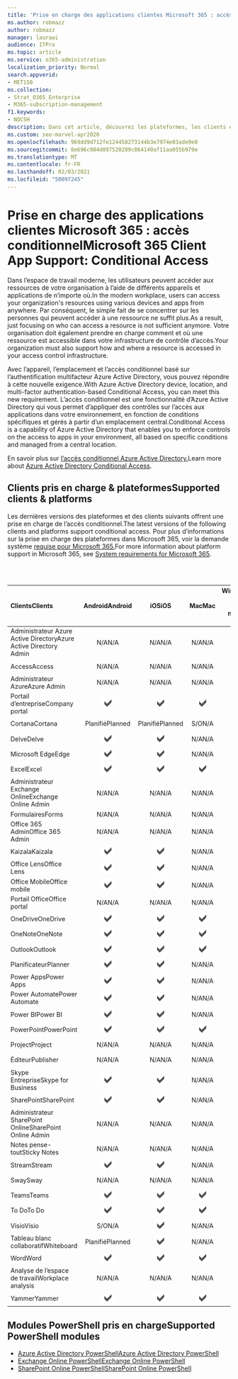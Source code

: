 ```yaml
---
title: 'Prise en charge des applications clientes Microsoft 365 : accès conditionnel'
ms.author: robmazz
author: robmazz
manager: laurawi
audience: ITPro
ms.topic: article
ms.service: o365-administration
localization_priority: Normal
search.appverid:
- MET150
ms.collection:
- Strat_O365_Enterprise
- M365-subscription-management
f1.keywords:
- NOCSH
description: Dans cet article, découvrez les plateformes, les clients et les modules PowerShell qui supportent l’accès conditionnel pour Microsoft 365.
ms.custom: seo-marvel-apr2020
ms.openlocfilehash: 969dd9d712fe124458273144b3e7974e03ade9e0
ms.sourcegitcommit: 8e696c084d097520209c864140af11aa055b979e
ms.translationtype: MT
ms.contentlocale: fr-FR
ms.lasthandoff: 02/03/2021
ms.locfileid: "50097245"
---
```

# <a name="microsoft-365-client-app-support-conditional-access"></a><span data-ttu-id="0c880-103">Prise en charge des applications clientes Microsoft 365 : accès conditionnel</span><span class="sxs-lookup"><span data-stu-id="0c880-103">Microsoft 365 Client App Support: Conditional Access</span></span>

<span data-ttu-id="0c880-104">Dans l’espace de travail moderne, les utilisateurs peuvent accéder aux ressources de votre organisation à l’aide de différents appareils et applications de n’importe où.</span><span class="sxs-lookup"><span data-stu-id="0c880-104">In the modern workplace, users can access your organization's resources using various devices and apps from anywhere.</span></span> <span data-ttu-id="0c880-105">Par conséquent, le simple fait de se concentrer sur les personnes qui peuvent accéder à une ressource ne suffit plus.</span><span class="sxs-lookup"><span data-stu-id="0c880-105">As a result, just focusing on who can access a resource is not sufficient anymore.</span></span> <span data-ttu-id="0c880-106">Votre organisation doit également prendre en charge comment et où une ressource est accessible dans votre infrastructure de contrôle d’accès.</span><span class="sxs-lookup"><span data-stu-id="0c880-106">Your organization must also support how and where a resource is accessed in your access control infrastructure.</span></span>

<span data-ttu-id="0c880-107">Avec l’appareil, l’emplacement et l’accès conditionnel basé sur l’authentification multifacteur Azure Active Directory, vous pouvez répondre à cette nouvelle exigence.</span><span class="sxs-lookup"><span data-stu-id="0c880-107">With Azure Active Directory device, location, and multi-factor authentication-based Conditional Access, you can meet this new requirement.</span></span> <span data-ttu-id="0c880-108">L’accès conditionnel est une fonctionnalité d’Azure Active Directory qui vous permet d’appliquer des contrôles sur l’accès aux applications dans votre environnement, en fonction de conditions spécifiques et gérés à partir d’un emplacement central.</span><span class="sxs-lookup"><span data-stu-id="0c880-108">Conditional Access is a capability of Azure Active Directory that enables you to enforce controls on the access to apps in your environment, all based on specific conditions and managed from a central location.</span></span>

<span data-ttu-id="0c880-109">En savoir plus sur [l’accès conditionnel Azure Active Directory.](/azure/active-directory/conditional-access/)</span><span class="sxs-lookup"><span data-stu-id="0c880-109">Learn more about [Azure Active Directory Conditional Access](/azure/active-directory/conditional-access/).</span></span>

## <a name="supported-clients--platforms"></a><span data-ttu-id="0c880-110">Clients pris en charge & plateformes</span><span class="sxs-lookup"><span data-stu-id="0c880-110">Supported clients & platforms</span></span>

<span data-ttu-id="0c880-111">Les dernières versions des plateformes et des clients suivants offrent une prise en charge de l’accès conditionnel.</span><span class="sxs-lookup"><span data-stu-id="0c880-111">The latest versions of the following clients and platforms support conditional access.</span></span> <span data-ttu-id="0c880-112">Pour plus d’informations sur la prise en charge des plateformes dans Microsoft 365, voir la demande système [requise pour Microsoft 365.](/microsoft-365/microsoft-365-and-office-resources)</span><span class="sxs-lookup"><span data-stu-id="0c880-112">For more information about platform support in Microsoft 365, see [System requirements for Microsoft 365](/microsoft-365/microsoft-365-and-office-resources).</span></span>

<br>
<br>

| <span data-ttu-id="0c880-113">Clients</span><span class="sxs-lookup"><span data-stu-id="0c880-113">Clients</span></span> | <span data-ttu-id="0c880-114">Android</span><span class="sxs-lookup"><span data-stu-id="0c880-114">Android</span></span> | <span data-ttu-id="0c880-115">iOS</span><span class="sxs-lookup"><span data-stu-id="0c880-115">iOS</span></span> | <span data-ttu-id="0c880-116">Mac</span><span class="sxs-lookup"><span data-stu-id="0c880-116">Mac</span></span>| <span data-ttu-id="0c880-117">Windows 10</span><span class="sxs-lookup"><span data-stu-id="0c880-117">Windows 10</span></span> <br> <span data-ttu-id="0c880-118">Applications modernes</span><span class="sxs-lookup"><span data-stu-id="0c880-118">Modern Apps</span></span>| <span data-ttu-id="0c880-119">Windows 10</span><span class="sxs-lookup"><span data-stu-id="0c880-119">Windows 10</span></span> <br> <span data-ttu-id="0c880-120">Desktop</span><span class="sxs-lookup"><span data-stu-id="0c880-120">Desktop</span></span> |
|:---|:---:|:---:|:---:|:---:|:---:|
| <span data-ttu-id="0c880-121">Administrateur Azure Active Directory</span><span class="sxs-lookup"><span data-stu-id="0c880-121">Azure Active Directory Admin</span></span> | <span data-ttu-id="0c880-122">N/A</span><span class="sxs-lookup"><span data-stu-id="0c880-122">N/A</span></span> | <span data-ttu-id="0c880-123">N/A</span><span class="sxs-lookup"><span data-stu-id="0c880-123">N/A</span></span> | <span data-ttu-id="0c880-124">N/A</span><span class="sxs-lookup"><span data-stu-id="0c880-124">N/A</span></span> | <span data-ttu-id="0c880-125">N/A</span><span class="sxs-lookup"><span data-stu-id="0c880-125">N/A</span></span> | ![Pris en charge](../media/check-mark.png) |
| <span data-ttu-id="0c880-127">Access</span><span class="sxs-lookup"><span data-stu-id="0c880-127">Access</span></span> | <span data-ttu-id="0c880-128">N/A</span><span class="sxs-lookup"><span data-stu-id="0c880-128">N/A</span></span> | <span data-ttu-id="0c880-129">N/A</span><span class="sxs-lookup"><span data-stu-id="0c880-129">N/A</span></span> | <span data-ttu-id="0c880-130">N/A</span><span class="sxs-lookup"><span data-stu-id="0c880-130">N/A</span></span> | <span data-ttu-id="0c880-131">N/A</span><span class="sxs-lookup"><span data-stu-id="0c880-131">N/A</span></span> | ![Pris en charge](../media/check-mark.png) |
| <span data-ttu-id="0c880-133">Administrateur Azure</span><span class="sxs-lookup"><span data-stu-id="0c880-133">Azure Admin</span></span> | <span data-ttu-id="0c880-134">N/A</span><span class="sxs-lookup"><span data-stu-id="0c880-134">N/A</span></span> | <span data-ttu-id="0c880-135">N/A</span><span class="sxs-lookup"><span data-stu-id="0c880-135">N/A</span></span> | <span data-ttu-id="0c880-136">N/A</span><span class="sxs-lookup"><span data-stu-id="0c880-136">N/A</span></span> | <span data-ttu-id="0c880-137">N/A</span><span class="sxs-lookup"><span data-stu-id="0c880-137">N/A</span></span> | <span data-ttu-id="0c880-138">N/A</span><span class="sxs-lookup"><span data-stu-id="0c880-138">N/A</span></span> |
| <span data-ttu-id="0c880-139">Portail d’entreprise</span><span class="sxs-lookup"><span data-stu-id="0c880-139">Company portal</span></span> | ![Pris en charge](../media/check-mark.png) | ![Pris en charge](../media/check-mark.png) | ![Pris en charge](../media/check-mark.png) | ![Pris en charge](../media/check-mark.png) | <span data-ttu-id="0c880-144">N/A</span><span class="sxs-lookup"><span data-stu-id="0c880-144">N/A</span></span> |
| <span data-ttu-id="0c880-145">Cortana</span><span class="sxs-lookup"><span data-stu-id="0c880-145">Cortana</span></span> | <span data-ttu-id="0c880-146">Planifié</span><span class="sxs-lookup"><span data-stu-id="0c880-146">Planned</span></span> | <span data-ttu-id="0c880-147">Planifié</span><span class="sxs-lookup"><span data-stu-id="0c880-147">Planned</span></span> | <span data-ttu-id="0c880-148">S/O</span><span class="sxs-lookup"><span data-stu-id="0c880-148">N/A</span></span> | ![Pris en charge](../media/check-mark.png) | <span data-ttu-id="0c880-150">N/A</span><span class="sxs-lookup"><span data-stu-id="0c880-150">N/A</span></span> |
| <span data-ttu-id="0c880-151">Delve</span><span class="sxs-lookup"><span data-stu-id="0c880-151">Delve</span></span> | ![Pris en charge](../media/check-mark.png) | ![Pris en charge](../media/check-mark.png) | <span data-ttu-id="0c880-154">N/A</span><span class="sxs-lookup"><span data-stu-id="0c880-154">N/A</span></span> | <span data-ttu-id="0c880-155">N/A</span><span class="sxs-lookup"><span data-stu-id="0c880-155">N/A</span></span> | <span data-ttu-id="0c880-156">N/A</span><span class="sxs-lookup"><span data-stu-id="0c880-156">N/A</span></span> |
| <span data-ttu-id="0c880-157">Microsoft Edge</span><span class="sxs-lookup"><span data-stu-id="0c880-157">Edge</span></span> | ![Pris en charge](../media/check-mark.png) | ![Pris en charge](../media/check-mark.png) | <span data-ttu-id="0c880-160">N/A</span><span class="sxs-lookup"><span data-stu-id="0c880-160">N/A</span></span> | <span data-ttu-id="0c880-161">N/A</span><span class="sxs-lookup"><span data-stu-id="0c880-161">N/A</span></span> | ![Pris en charge](../media/check-mark.png) |
| <span data-ttu-id="0c880-163">Excel</span><span class="sxs-lookup"><span data-stu-id="0c880-163">Excel</span></span> | ![Pris en charge](../media/check-mark.png) | ![Pris en charge](../media/check-mark.png) | ![Pris en charge](../media/check-mark.png) | ![Pris en charge](../media/check-mark.png) | ![Pris en charge](../media/check-mark.png) |
| <span data-ttu-id="0c880-169">Administrateur Exchange Online</span><span class="sxs-lookup"><span data-stu-id="0c880-169">Exchange Online Admin</span></span> | <span data-ttu-id="0c880-170">N/A</span><span class="sxs-lookup"><span data-stu-id="0c880-170">N/A</span></span> | <span data-ttu-id="0c880-171">N/A</span><span class="sxs-lookup"><span data-stu-id="0c880-171">N/A</span></span> | <span data-ttu-id="0c880-172">N/A</span><span class="sxs-lookup"><span data-stu-id="0c880-172">N/A</span></span> | <span data-ttu-id="0c880-173">N/A</span><span class="sxs-lookup"><span data-stu-id="0c880-173">N/A</span></span> | ![Pris en charge](../media/check-mark.png) |
| <span data-ttu-id="0c880-175">Formulaires</span><span class="sxs-lookup"><span data-stu-id="0c880-175">Forms</span></span> | <span data-ttu-id="0c880-176">N/A</span><span class="sxs-lookup"><span data-stu-id="0c880-176">N/A</span></span> | <span data-ttu-id="0c880-177">N/A</span><span class="sxs-lookup"><span data-stu-id="0c880-177">N/A</span></span> | <span data-ttu-id="0c880-178">N/A</span><span class="sxs-lookup"><span data-stu-id="0c880-178">N/A</span></span> | <span data-ttu-id="0c880-179">N/A</span><span class="sxs-lookup"><span data-stu-id="0c880-179">N/A</span></span> | <span data-ttu-id="0c880-180">N/A</span><span class="sxs-lookup"><span data-stu-id="0c880-180">N/A</span></span> |
| <span data-ttu-id="0c880-181">Office 365 Admin</span><span class="sxs-lookup"><span data-stu-id="0c880-181">Office 365 Admin</span></span> | <span data-ttu-id="0c880-182">N/A</span><span class="sxs-lookup"><span data-stu-id="0c880-182">N/A</span></span> | <span data-ttu-id="0c880-183">N/A</span><span class="sxs-lookup"><span data-stu-id="0c880-183">N/A</span></span> | <span data-ttu-id="0c880-184">N/A</span><span class="sxs-lookup"><span data-stu-id="0c880-184">N/A</span></span> | <span data-ttu-id="0c880-185">N/A</span><span class="sxs-lookup"><span data-stu-id="0c880-185">N/A</span></span> | ![Pris en charge](../media/check-mark.png) |  |
| <span data-ttu-id="0c880-187">Kaizala</span><span class="sxs-lookup"><span data-stu-id="0c880-187">Kaizala</span></span> | ![Pris en charge](../media/check-mark.png) | ![Pris en charge](../media/check-mark.png) | <span data-ttu-id="0c880-190">N/A</span><span class="sxs-lookup"><span data-stu-id="0c880-190">N/A</span></span> | <span data-ttu-id="0c880-191">N/A</span><span class="sxs-lookup"><span data-stu-id="0c880-191">N/A</span></span> | <span data-ttu-id="0c880-192">N/A</span><span class="sxs-lookup"><span data-stu-id="0c880-192">N/A</span></span> |
| <span data-ttu-id="0c880-193">Office Lens</span><span class="sxs-lookup"><span data-stu-id="0c880-193">Office Lens</span></span>| ![Pris en charge](../media/check-mark.png) | ![Pris en charge](../media/check-mark.png) | <span data-ttu-id="0c880-196">N/A</span><span class="sxs-lookup"><span data-stu-id="0c880-196">N/A</span></span> | ![Pris en charge](../media/check-mark.png) | <span data-ttu-id="0c880-198">N/A</span><span class="sxs-lookup"><span data-stu-id="0c880-198">N/A</span></span> |
| <span data-ttu-id="0c880-199">Office Mobile</span><span class="sxs-lookup"><span data-stu-id="0c880-199">Office mobile</span></span> | ![Pris en charge](../media/check-mark.png) | ![Pris en charge](../media/check-mark.png) | <span data-ttu-id="0c880-202">N/A</span><span class="sxs-lookup"><span data-stu-id="0c880-202">N/A</span></span> | <span data-ttu-id="0c880-203">N/A</span><span class="sxs-lookup"><span data-stu-id="0c880-203">N/A</span></span> | <span data-ttu-id="0c880-204">N/A</span><span class="sxs-lookup"><span data-stu-id="0c880-204">N/A</span></span> |
| <span data-ttu-id="0c880-205">Portail Office</span><span class="sxs-lookup"><span data-stu-id="0c880-205">Office portal</span></span> | <span data-ttu-id="0c880-206">N/A</span><span class="sxs-lookup"><span data-stu-id="0c880-206">N/A</span></span> | <span data-ttu-id="0c880-207">N/A</span><span class="sxs-lookup"><span data-stu-id="0c880-207">N/A</span></span> | <span data-ttu-id="0c880-208">N/A</span><span class="sxs-lookup"><span data-stu-id="0c880-208">N/A</span></span> | ![Pris en charge](../media/check-mark.png) | <span data-ttu-id="0c880-210">N/A</span><span class="sxs-lookup"><span data-stu-id="0c880-210">N/A</span></span> |
| <span data-ttu-id="0c880-211">OneDrive</span><span class="sxs-lookup"><span data-stu-id="0c880-211">OneDrive</span></span> | ![Pris en charge](../media/check-mark.png) | ![Pris en charge](../media/check-mark.png) | ![Pris en charge](../media/check-mark.png) | ![Pris en charge](../media/check-mark.png) | ![Pris en charge](../media/check-mark.png) |
| <span data-ttu-id="0c880-217">OneNote</span><span class="sxs-lookup"><span data-stu-id="0c880-217">OneNote</span></span> | ![Pris en charge](../media/check-mark.png) | ![Pris en charge](../media/check-mark.png) | ![Pris en charge](../media/check-mark.png) | ![Pris en charge](../media/check-mark.png) | ![Pris en charge](../media/check-mark.png) |
| <span data-ttu-id="0c880-223">Outlook</span><span class="sxs-lookup"><span data-stu-id="0c880-223">Outlook</span></span> | ![Pris en charge](../media/check-mark.png) | ![Pris en charge](../media/check-mark.png) | ![Pris en charge](../media/check-mark.png) | ![Pris en charge](../media/check-mark.png) | ![Pris en charge](../media/check-mark.png) |
| <span data-ttu-id="0c880-229">Planificateur</span><span class="sxs-lookup"><span data-stu-id="0c880-229">Planner</span></span> | ![Pris en charge](../media/check-mark.png) | ![Pris en charge](../media/check-mark.png) | <span data-ttu-id="0c880-232">N/A</span><span class="sxs-lookup"><span data-stu-id="0c880-232">N/A</span></span> | <span data-ttu-id="0c880-233">N/A</span><span class="sxs-lookup"><span data-stu-id="0c880-233">N/A</span></span> | <span data-ttu-id="0c880-234">N/A</span><span class="sxs-lookup"><span data-stu-id="0c880-234">N/A</span></span> |
| <span data-ttu-id="0c880-235">Power Apps</span><span class="sxs-lookup"><span data-stu-id="0c880-235">Power Apps</span></span> | ![Pris en charge](../media/check-mark.png) | ![Pris en charge](../media/check-mark.png) | <span data-ttu-id="0c880-238">N/A</span><span class="sxs-lookup"><span data-stu-id="0c880-238">N/A</span></span> | <span data-ttu-id="0c880-239">Planifié</span><span class="sxs-lookup"><span data-stu-id="0c880-239">Planned</span></span> | <span data-ttu-id="0c880-240">S/O</span><span class="sxs-lookup"><span data-stu-id="0c880-240">N/A</span></span> |
| <span data-ttu-id="0c880-241">Power Automate</span><span class="sxs-lookup"><span data-stu-id="0c880-241">Power Automate</span></span> | ![Pris en charge](../media/check-mark.png) | ![Pris en charge](../media/check-mark.png) | <span data-ttu-id="0c880-244">N/A</span><span class="sxs-lookup"><span data-stu-id="0c880-244">N/A</span></span> | <span data-ttu-id="0c880-245">N/A</span><span class="sxs-lookup"><span data-stu-id="0c880-245">N/A</span></span> | <span data-ttu-id="0c880-246">N/A</span><span class="sxs-lookup"><span data-stu-id="0c880-246">N/A</span></span> |
| <span data-ttu-id="0c880-247">Power BI</span><span class="sxs-lookup"><span data-stu-id="0c880-247">Power BI</span></span> | ![Pris en charge](../media/check-mark.png) | ![Pris en charge](../media/check-mark.png) | <span data-ttu-id="0c880-250">N/A</span><span class="sxs-lookup"><span data-stu-id="0c880-250">N/A</span></span> | ![Pris en charge](../media/check-mark.png) | ![Pris en charge](../media/check-mark.png) |
| <span data-ttu-id="0c880-253">PowerPoint</span><span class="sxs-lookup"><span data-stu-id="0c880-253">PowerPoint</span></span> | ![Pris en charge](../media/check-mark.png) | ![Pris en charge](../media/check-mark.png) | ![Pris en charge](../media/check-mark.png) | ![Pris en charge](../media/check-mark.png) | ![Pris en charge](../media/check-mark.png) |
| <span data-ttu-id="0c880-259">Project</span><span class="sxs-lookup"><span data-stu-id="0c880-259">Project</span></span> | <span data-ttu-id="0c880-260">N/A</span><span class="sxs-lookup"><span data-stu-id="0c880-260">N/A</span></span> | <span data-ttu-id="0c880-261">N/A</span><span class="sxs-lookup"><span data-stu-id="0c880-261">N/A</span></span> | <span data-ttu-id="0c880-262">N/A</span><span class="sxs-lookup"><span data-stu-id="0c880-262">N/A</span></span> | <span data-ttu-id="0c880-263">N/A</span><span class="sxs-lookup"><span data-stu-id="0c880-263">N/A</span></span> | ![Pris en charge](../media/check-mark.png) |
| <span data-ttu-id="0c880-265">Éditeur</span><span class="sxs-lookup"><span data-stu-id="0c880-265">Publisher</span></span> | <span data-ttu-id="0c880-266">N/A</span><span class="sxs-lookup"><span data-stu-id="0c880-266">N/A</span></span> | <span data-ttu-id="0c880-267">N/A</span><span class="sxs-lookup"><span data-stu-id="0c880-267">N/A</span></span> | <span data-ttu-id="0c880-268">N/A</span><span class="sxs-lookup"><span data-stu-id="0c880-268">N/A</span></span> | <span data-ttu-id="0c880-269">N/A</span><span class="sxs-lookup"><span data-stu-id="0c880-269">N/A</span></span> | ![Pris en charge](../media/check-mark.png) |
| <span data-ttu-id="0c880-271">Skype Entreprise</span><span class="sxs-lookup"><span data-stu-id="0c880-271">Skype for Business</span></span> | ![Pris en charge](../media/check-mark.png) | ![Pris en charge](../media/check-mark.png) | <span data-ttu-id="0c880-274">N/A</span><span class="sxs-lookup"><span data-stu-id="0c880-274">N/A</span></span> | <span data-ttu-id="0c880-275">N/A</span><span class="sxs-lookup"><span data-stu-id="0c880-275">N/A</span></span> | <span data-ttu-id="0c880-276">N/A</span><span class="sxs-lookup"><span data-stu-id="0c880-276">N/A</span></span> ||
| <span data-ttu-id="0c880-277">SharePoint</span><span class="sxs-lookup"><span data-stu-id="0c880-277">SharePoint</span></span> | ![Pris en charge](../media/check-mark.png) | ![Pris en charge](../media/check-mark.png) | <span data-ttu-id="0c880-280">N/A</span><span class="sxs-lookup"><span data-stu-id="0c880-280">N/A</span></span> | <span data-ttu-id="0c880-281">N/A</span><span class="sxs-lookup"><span data-stu-id="0c880-281">N/A</span></span> | <span data-ttu-id="0c880-282">N/A</span><span class="sxs-lookup"><span data-stu-id="0c880-282">N/A</span></span> |
| <span data-ttu-id="0c880-283">Administrateur SharePoint Online</span><span class="sxs-lookup"><span data-stu-id="0c880-283">SharePoint Online Admin</span></span> | <span data-ttu-id="0c880-284">N/A</span><span class="sxs-lookup"><span data-stu-id="0c880-284">N/A</span></span> | <span data-ttu-id="0c880-285">N/A</span><span class="sxs-lookup"><span data-stu-id="0c880-285">N/A</span></span> | <span data-ttu-id="0c880-286">N/A</span><span class="sxs-lookup"><span data-stu-id="0c880-286">N/A</span></span> | <span data-ttu-id="0c880-287">N/A</span><span class="sxs-lookup"><span data-stu-id="0c880-287">N/A</span></span> | ![Pris en charge](../media/check-mark.png) |
| <span data-ttu-id="0c880-289">Notes pense-tout</span><span class="sxs-lookup"><span data-stu-id="0c880-289">Sticky Notes</span></span> | <span data-ttu-id="0c880-290">N/A</span><span class="sxs-lookup"><span data-stu-id="0c880-290">N/A</span></span> | <span data-ttu-id="0c880-291">N/A</span><span class="sxs-lookup"><span data-stu-id="0c880-291">N/A</span></span> | <span data-ttu-id="0c880-292">N/A</span><span class="sxs-lookup"><span data-stu-id="0c880-292">N/A</span></span> | ![Pris en charge](../media/check-mark.png) | <span data-ttu-id="0c880-294">N/A</span><span class="sxs-lookup"><span data-stu-id="0c880-294">N/A</span></span> |
| <span data-ttu-id="0c880-295">Stream</span><span class="sxs-lookup"><span data-stu-id="0c880-295">Stream</span></span> | ![Pris en charge](../media/check-mark.png) | ![Pris en charge](../media/check-mark.png) | <span data-ttu-id="0c880-298">N/A</span><span class="sxs-lookup"><span data-stu-id="0c880-298">N/A</span></span> | <span data-ttu-id="0c880-299">N/A</span><span class="sxs-lookup"><span data-stu-id="0c880-299">N/A</span></span> | <span data-ttu-id="0c880-300">N/A</span><span class="sxs-lookup"><span data-stu-id="0c880-300">N/A</span></span> |
| <span data-ttu-id="0c880-301">Sway</span><span class="sxs-lookup"><span data-stu-id="0c880-301">Sway</span></span> | <span data-ttu-id="0c880-302">N/A</span><span class="sxs-lookup"><span data-stu-id="0c880-302">N/A</span></span> | <span data-ttu-id="0c880-303">N/A</span><span class="sxs-lookup"><span data-stu-id="0c880-303">N/A</span></span> | <span data-ttu-id="0c880-304">N/A</span><span class="sxs-lookup"><span data-stu-id="0c880-304">N/A</span></span> | ![Pris en charge](../media/check-mark.png) | <span data-ttu-id="0c880-306">N/A</span><span class="sxs-lookup"><span data-stu-id="0c880-306">N/A</span></span> |
| <span data-ttu-id="0c880-307">Teams</span><span class="sxs-lookup"><span data-stu-id="0c880-307">Teams</span></span> | ![Pris en charge](../media/check-mark.png) | ![Pris en charge](../media/check-mark.png) | ![Pris en charge](../media/check-mark.png) | <span data-ttu-id="0c880-311">N/A</span><span class="sxs-lookup"><span data-stu-id="0c880-311">N/A</span></span> | ![Pris en charge](../media/check-mark.png) |
| <span data-ttu-id="0c880-313">To Do</span><span class="sxs-lookup"><span data-stu-id="0c880-313">To Do</span></span> | ![Pris en charge](../media/check-mark.png) | ![Pris en charge](../media/check-mark.png) | ![Pris en charge](../media/check-mark.png) | ![Pris en charge](../media/check-mark.png) | <span data-ttu-id="0c880-318">N/A</span><span class="sxs-lookup"><span data-stu-id="0c880-318">N/A</span></span> |
| <span data-ttu-id="0c880-319">Visio</span><span class="sxs-lookup"><span data-stu-id="0c880-319">Visio</span></span> | <span data-ttu-id="0c880-320">S/O</span><span class="sxs-lookup"><span data-stu-id="0c880-320">N/A</span></span> | ![Pris en charge](../media/check-mark.png) | <span data-ttu-id="0c880-322">N/A</span><span class="sxs-lookup"><span data-stu-id="0c880-322">N/A</span></span> | <span data-ttu-id="0c880-323">N/A</span><span class="sxs-lookup"><span data-stu-id="0c880-323">N/A</span></span> | ![Pris en charge](../media/check-mark.png) |
| <span data-ttu-id="0c880-325">Tableau blanc collaboratif</span><span class="sxs-lookup"><span data-stu-id="0c880-325">Whiteboard</span></span> | <span data-ttu-id="0c880-326">Planifié</span><span class="sxs-lookup"><span data-stu-id="0c880-326">Planned</span></span> | ![Pris en charge](../media/check-mark.png) | <span data-ttu-id="0c880-328">N/A</span><span class="sxs-lookup"><span data-stu-id="0c880-328">N/A</span></span> | ![Pris en charge](../media/check-mark.png) | <span data-ttu-id="0c880-330">N/A</span><span class="sxs-lookup"><span data-stu-id="0c880-330">N/A</span></span> |
| <span data-ttu-id="0c880-331">Word</span><span class="sxs-lookup"><span data-stu-id="0c880-331">Word</span></span> | ![Pris en charge](../media/check-mark.png) | ![Pris en charge](../media/check-mark.png) | ![Pris en charge](../media/check-mark.png) | ![Pris en charge](../media/check-mark.png) | ![Pris en charge](../media/check-mark.png) |
| <span data-ttu-id="0c880-337">Analyse de l’espace de travail</span><span class="sxs-lookup"><span data-stu-id="0c880-337">Workplace analysis</span></span> | <span data-ttu-id="0c880-338">N/A</span><span class="sxs-lookup"><span data-stu-id="0c880-338">N/A</span></span> | <span data-ttu-id="0c880-339">N/A</span><span class="sxs-lookup"><span data-stu-id="0c880-339">N/A</span></span> | <span data-ttu-id="0c880-340">N/A</span><span class="sxs-lookup"><span data-stu-id="0c880-340">N/A</span></span> | <span data-ttu-id="0c880-341">N/A</span><span class="sxs-lookup"><span data-stu-id="0c880-341">N/A</span></span> | <span data-ttu-id="0c880-342">N/A</span><span class="sxs-lookup"><span data-stu-id="0c880-342">N/A</span></span> |
| <span data-ttu-id="0c880-343">Yammer</span><span class="sxs-lookup"><span data-stu-id="0c880-343">Yammer</span></span> | ![Pris en charge](../media/check-mark.png) | ![Pris en charge](../media/check-mark.png) | ![Pris en charge](../media/check-mark.png) | <span data-ttu-id="0c880-347">N/A</span><span class="sxs-lookup"><span data-stu-id="0c880-347">N/A</span></span> | ![Pris en charge](../media/check-mark.png) |

## <a name="supported-powershell-modules"></a><span data-ttu-id="0c880-349">Modules PowerShell pris en charge</span><span class="sxs-lookup"><span data-stu-id="0c880-349">Supported PowerShell modules</span></span>

- [<span data-ttu-id="0c880-350">Azure Active Directory PowerShell</span><span class="sxs-lookup"><span data-stu-id="0c880-350">Azure Active Directory PowerShell</span></span>](/powershell/azure/active-directory/overview?view=azureadps-2.0)
- [<span data-ttu-id="0c880-351">Exchange Online PowerShell</span><span class="sxs-lookup"><span data-stu-id="0c880-351">Exchange Online PowerShell</span></span>](/powershell/exchange/exchange-online-powershell)
- [<span data-ttu-id="0c880-352">SharePoint Online PowerShell</span><span class="sxs-lookup"><span data-stu-id="0c880-352">SharePoint Online PowerShell</span></span>](/powershell/sharepoint/sharepoint-online/connect-sharepoint-online)
